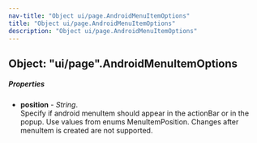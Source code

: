 ```yaml
---
nav-title: "Object ui/page.AndroidMenuItemOptions"
title: "Object ui/page.AndroidMenuItemOptions"
description: "Object ui/page.AndroidMenuItemOptions"
---
```

## Object: "ui/page".AndroidMenuItemOptions

##### Properties
 - **position** - _String_.    
  Specify if android menuItem should appear in the actionBar or in the popup.
Use values from enums MenuItemPosition.
Changes after menuItem is created are not supported.